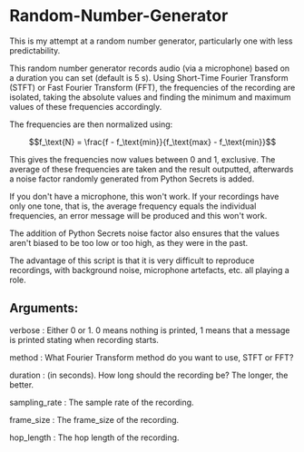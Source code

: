 # Random-Number-Generator

This is my attempt at a random number generator, particularly one with less predictability.

This random number generator records audio (via a microphone) based on a duration you can set (default is 5 s). Using Short-Time Fourier Transform (STFT) or Fast Fourier Transform (FFT), the frequencies of the recording are isolated, taking the absolute values and finding the minimum and maximum values of these frequencies accordingly.

The frequencies are then normalized using:

$$f_\text{N} = \frac{f - f_\text{min}}{f_\text{max} - f_\text{min}}$$

This gives the frequencies now values between 0 and 1, exclusive. The average of these frequencies are taken and the result outputted, afterwards a noise factor randomly generated from Python Secrets is added.

If you don't have a microphone, this won't work. If your recordings have only one tone, that is, the average frequency equals the individual frequencies, an error message will be produced and this won't work.

The addition of Python Secrets noise factor also ensures that the values aren't biased to be too low or too high, as they were in the past.

The advantage of this script is that it is very difficult to reproduce recordings, with background noise, microphone artefacts, etc. all playing a role.

## Arguments:
verbose : Either 0 or 1. 0 means nothing is printed, 1 means that a message is printed stating when recording starts.

method : What Fourier Transform method do you want to use, STFT or FFT?

duration : (in seconds). How long should the recording be? The longer, the better.

sampling_rate : The sample rate of the recording.

frame_size : The frame_size of the recording.

hop_length : The hop length of the recording.
